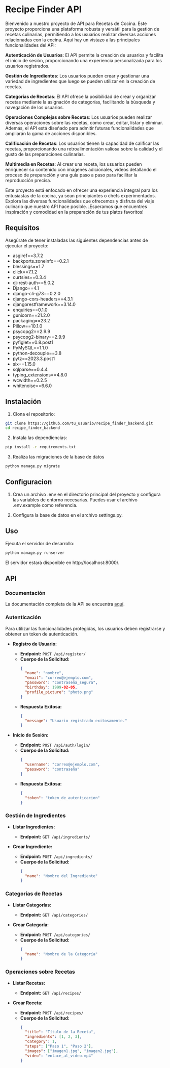 # Recipe Finder API

Bienvenido a nuestro proyecto de API para Recetas de Cocina. Este proyecto proporciona una plataforma robusta y versátil para la gestión de recetas culinarias, permitiendo a los usuarios realizar diversas acciones relacionadas con la cocina. Aquí hay un vistazo a las principales funcionalidades del API:

**Autenticación de Usuarios**: El API permite la creación de usuarios y facilita el inicio de sesión, proporcionando una experiencia personalizada para los usuarios registrados.

**Gestión de Ingredientes**: Los usuarios pueden crear y gestionar una variedad de ingredientes que luego se pueden utilizar en la creación de recetas.

**Categorías de Recetas**: El API ofrece la posibilidad de crear y organizar recetas mediante la asignación de categorías, facilitando la búsqueda y navegación de los usuarios.

**Operaciones Complejas sobre Recetas**: Los usuarios pueden realizar diversas operaciones sobre las recetas, como crear, editar, listar y eliminar. Además, el API está diseñado para admitir futuras funcionalidades que ampliarán la gama de acciones disponibles.

**Calificación de Recetas**: Los usuarios tienen la capacidad de calificar las recetas, proporcionando una retroalimentación valiosa sobre la calidad y el gusto de las preparaciones culinarias.

**Multimedia en Recetas**: Al crear una receta, los usuarios pueden enriquecer su contenido con imágenes adicionales, videos detallando el proceso de preparación y una guía paso a paso para facilitar la reproducción precisa.

Este proyecto está enfocado en ofrecer una experiencia integral para los entusiastas de la cocina, ya sean principiantes o chefs experimentados. Explora las diversas funcionalidades que ofrecemos y disfruta del viaje culinario que nuestro API hace posible. ¡Esperamos que encuentres inspiración y comodidad en la preparación de tus platos favoritos!

## Requisitos

Asegúrate de tener instaladas las siguientes dependencias antes de ejecutar el proyecto:

- asgiref==3.7.2
- backports.zoneinfo==0.2.1
- blessings==1.7
- click==7.1.2
- curtsies==0.3.4
- dj-rest-auth==5.0.2
- Django==4.1
- django-cli-g73==0.2.0
- django-cors-headers==4.3.1
- djangorestframework==3.14.0
- enquiries==0.1.0
- gunicorn==21.2.0
- packaging==23.2
- Pillow==10.1.0
- psycopg2==2.9.9
- psycopg2-binary==2.9.9
- pyfiglet==0.8.post1
- PyMySQL==1.1.0
- python-decouple==3.8
- pytz==2023.3.post1
- six==1.15.0
- sqlparse==0.4.4
- typing_extensions==4.8.0
- wcwidth==0.2.5
- whitenoise==6.6.0

## Instalación

1. Clona el repositorio:

```bash
git clone https://github.com/tu_usuario/recipe_finder_backend.git
cd recipe_finder_backend
```

2. Instala las dependiencias:
```bash
pip install -r requirements.txt
```

3. Realiza las migraciones de la base de datos
```bash
python manage.py migrate
```

## Configuracion

1. Crea un archivo .env en el directorio principal del proyecto y configura las variables de entorno necesarias. Puedes usar el archivo .env.example como referencia.

2. Configura la base de datos en el archivo settings.py.

## Uso
Ejecuta el servidor de desarrollo:
```bash
python manage.py runserver
```
El servidor estará disponible en http://localhost:8000/.

## API

### Documentación

La documentación completa de la API se encuentra [aquí](enlace-a-documentacion).

### Autenticación

Para utilizar las funcionalidades protegidas, los usuarios deben registrarse y obtener un token de autenticación.

- **Registro de Usuario:**
  - **Endpoint:** `POST /api/register/`
  - **Cuerpo de la Solicitud:**
    ```json
    {
      "name": "nombre",
      "email": "correo@ejemplo.com",
      "password": "contraseña_segura",
      "birthday": 1999-02-05,
      "profile_picture": "photo.png"
    }
    ```
  - **Respuesta Exitosa:**
    ```json
    {
      "message": "Usuario registrado exitosamente."
    }
    ```

- **Inicio de Sesión:**
  - **Endpoint:** `POST /api/auth/login/`
  - **Cuerpo de la Solicitud:**
    ```json
    {
      "username": "correo@ejemplo.com",
      "password": "contraseña"
    }
    ```
  - **Respuesta Exitosa:**
    ```json
    {
      "token": "token_de_autenticacion"
    }
    ```

### Gestión de Ingredientes

- **Listar Ingredientes:**
  - **Endpoint:** `GET /api/ingredients/`

- **Crear Ingrediente:**
  - **Endpoint:** `POST /api/ingredients/`
  - **Cuerpo de la Solicitud:**
    ```json
    {
      "name": "Nombre del Ingrediente"
    }
    ```

### Categorías de Recetas

- **Listar Categorías:**
  - **Endpoint:** `GET /api/categories/`

- **Crear Categoría:**
  - **Endpoint:** `POST /api/categories/`
  - **Cuerpo de la Solicitud:**
    ```json
    {
      "name": "Nombre de la Categoría"
    }
    ```

### Operaciones sobre Recetas

- **Listar Recetas:**
  - **Endpoint:** `GET /api/recipes/`

- **Crear Receta:**
  - **Endpoint:** `POST /api/recipes/`
  - **Cuerpo de la Solicitud:**
    ```json
    {
      "title": "Título de la Receta",
      "ingredients": [1, 2, 3],
      "category": 1,
      "steps": ["Paso 1", "Paso 2"],
      "images": ["imagen1.jpg", "imagen2.jpg"],
      "video": "enlace_al_video.mp4"
    }




